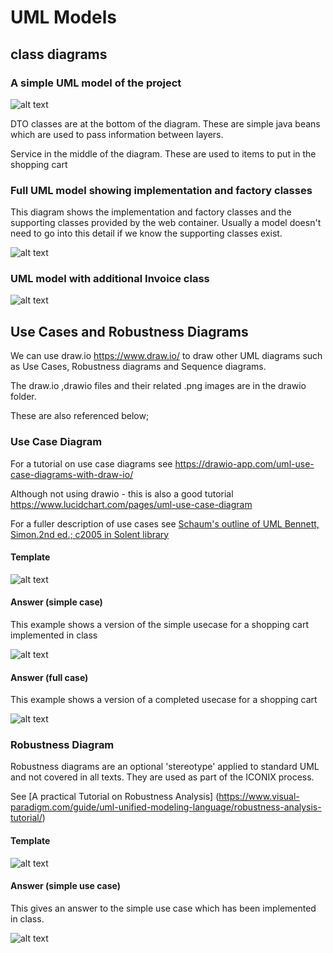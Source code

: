 
# UML Models

## class diagrams

### A simple UML model of the project 

![alt text](../UMLmodel/images/classDiagram.png "Figure classDiagram.png" )

DTO classes are at the bottom of the diagram. 
These are simple java beans which are used to pass information between layers.

Service in the middle of the diagram.
These are used to items to put in the shopping cart

### Full UML model showing implementation and factory classes
This diagram shows the implementation and factory classes and the supporting classes provided by the web container.
Usually a model doesn't need to go into this detail if we know the supporting classes exist.

![alt text](../UMLmodel/images/classDiagram_2.png "Figure classDiagram_2.png" )

### UML model with additional Invoice class

![alt text](../UMLmodel/images/classDiagram_3.png "Figure classDiagram_3.png" )

## Use Cases and Robustness Diagrams

We can use draw.io https://www.draw.io/ to draw other UML diagrams such as Use Cases, Robustness diagrams and Sequence diagrams. 

The draw.io ,drawio files and their related .png images are in the drawio folder. 

These are also referenced below;


### Use Case Diagram

For a tutorial on use case diagrams see
https://drawio-app.com/uml-use-case-diagrams-with-draw-io/

Although not using drawio - this is also a good tutorial
https://www.lucidchart.com/pages/uml-use-case-diagram

For a fuller description of use cases see  [Schaum's outline of UML
Bennett, Simon.2nd ed.; c2005 in Solent library](https://catalogue.solent.ac.uk/permalink/44SSU_INST/bslj9g/alma990096667340204796) 

#### Template

![alt text](../UMLmodel/drawio/template-usecase-drawio.png "Figure template-usecase-drawio.png")

#### Answer (simple case)

This example shows a version of the simple usecase for a shopping cart implemented in class

![alt text](../UMLmodel/drawio/cart_simple_usecase-draw_io.png "Figure cart_simple_usecase-draw_io.png")

#### Answer (full case)

This example shows a version of a completed usecase for a shopping cart

![alt text](../UMLmodel/drawio/cart_usecase-draw_io.pn "Figure cart_usecase-draw_io.png")


### Robustness Diagram

Robustness diagrams are an optional 'stereotype' applied to standard UML and not covered in all texts.
They are used as part of the ICONIX process.  

See [A practical Tutorial on Robustness Analysis] (https://www.visual-paradigm.com/guide/uml-unified-modeling-language/robustness-analysis-tutorial/)

#### Template

![alt text](../UMLmodel/drawio/template-robustness-diagram-drawio.png "Figure template-robustness-diagram-drawio.png")

#### Answer (simple use case)

This gives an answer to the simple use case which has been implemented in class.

![alt text](../UMLmodel/drawio/cart-robustness-drawio.png "Figure cart-robustness-drawio.png")




